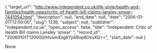 {
  "target_url": "http://www.independent.co.uk/life-style/health-and-families/health-news/critic-of-health-bill-claims-lansley-smear-7441054.html", 
  "description": null, 
  "end_date": null, 
  "date": "2006-01-01T12:00:00", 
  "slug": 1236, 
  "subject": null, 
  "publisher": "independent.co.uk", 
  "open_access": false, 
  "title": "Independent: Critic of Health Bill claims Lansley 'smear' ", 
  "record_id": "20060101T120000/htvsmXog6Yji4RvpAOxsXQ==", 
  "start_date": null
}

None